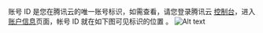 账号 ID 是您在腾讯云的唯一账号标识，如需查看，请您登录腾讯云 [控制台](https://console.cloud.tencent.com/)，进入 [账户信息](https://console.cloud.tencent.com/developer)页面，帐号 ID 就在如下图可见标识的位置 。
![Alt text](https://mc.qcloudimg.com/static/img/91e8b29f300c4617bd943a03534d80bd/image.png)




